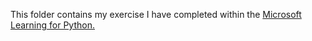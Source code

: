 This folder contains my exercise I have completed within the [Microsoft Learning for Python.](https://learn.microsoft.com/en-us/training/paths/beginner-python/)